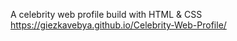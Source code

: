 A celebrity web profile build with HTML &amp; CSS
https://giezkavebya.github.io/Celebrity-Web-Profile/
